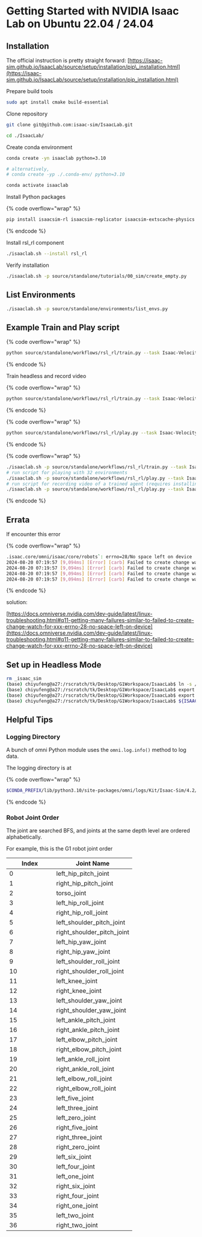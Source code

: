 # Getting Started with NVIDIA Isaac Lab on Ubuntu 22.04 / 24.04



## Installation

The official instruction is pretty straight forward: [https://isaac-sim.github.io/IsaacLab/source/setup/installation/pip\_installation.html](https://isaac-sim.github.io/IsaacLab/source/setup/installation/pip_installation.html)



Prepare build tools

```bash
sudo apt install cmake build-essential
```



Clone repository

```bash
git clone git@github.com:isaac-sim/IsaacLab.git
```

```bash
cd ./IsaacLab/
```



Create conda environment

```bash
conda create -yn isaaclab python=3.10

# alternatively,
# conda create -yp ./.conda-env/ python=3.10
```

```bash
conda activate isaaclab
```



Install Python packages

{% code overflow="wrap" %}
```bash
pip install isaacsim-rl isaacsim-replicator isaacsim-extscache-physics isaacsim-extscache-kit-sdk isaacsim-extscache-kit isaacsim-app --extra-index-url https://pypi.nvidia.com
```
{% endcode %}



Install rsl\_rl component

```bash
./isaaclab.sh --install rsl_rl
```



Verify installation

```bash
./isaaclab.sh -p source/standalone/tutorials/00_sim/create_empty.py
```



## List Environments

```bash
./isaaclab.sh -p source/standalone/environments/list_envs.py
```



## Example Train and Play script

{% code overflow="wrap" %}
```bash
python source/standalone/workflows/rsl_rl/train.py --task Isaac-Velocity-Flat-G1-v0 --run_name example_run
```
{% endcode %}

Train headless and record video

{% code overflow="wrap" %}
```bash
python source/standalone/workflows/rsl_rl/train.py --task Isaac-Velocity-Flat-G1-v0 --video --video_length 100 --video_interval 2000 --headless
```
{% endcode %}





{% code overflow="wrap" %}
```bash
python source/standalone/workflows/rsl_rl/play.py --task Isaac-Velocity-Flat-G1-v0 --num_envs 4
```
{% endcode %}



{% code overflow="wrap" %}
```bash
./isaaclab.sh -p source/standalone/workflows/rsl_rl/train.py --task Isaac-Reach-Franka-v0 --headless
# run script for playing with 32 environments
./isaaclab.sh -p source/standalone/workflows/rsl_rl/play.py --task Isaac-Reach-Franka-v0 --num_envs 32 --load_run run_folder_name --checkpoint model.pt
# run script for recording video of a trained agent (requires installing `ffmpeg`)
./isaaclab.sh -p source/standalone/workflows/rsl_rl/play.py --task Isaac-Reach-Franka-v0 --headless --video --video_length 200
```
{% endcode %}





## Errata

If encounter this error

{% code overflow="wrap" %}
```bash
.isaac.core/omni/isaac/core/robots`: errno=28/No space left on device
2024-08-20 07:19:57 [9,094ms] [Error] [carb] Failed to create change watch for `/home/tk/Desktop/IsaacLab/.conda-env/lib/python3.10/site-packages/isaacsim/exts/omni.isaac.core/omni/isaac/core/simulation_context`: errno=28/No space left on device
2024-08-20 07:19:57 [9,094ms] [Error] [carb] Failed to create change watch for `/home/tk/Desktop/IsaacLab/.conda-env/lib/python3.10/site-packages/isaacsim/exts/omni.isaac.core/omni/isaac/core/objects`: errno=28/No space left on device
2024-08-20 07:19:57 [9,094ms] [Error] [carb] Failed to create change watch for `/home/tk/Desktop/IsaacLab/.conda-env/lib/python3.10/site-packages/isaacsim/exts/omni.isaac.core/omni/isaac/core/scenes`: errno=28/No space left on device
2024-08-20 07:19:57 [9,094ms] [Error] [carb] Failed to create change watch for `/home/tk/Desktop/IsaacLab/.conda-env/lib/python3.10/site-packages/isaacsim/exts/omni.isaac.core/omni/isaac/core/world`: errno=28/No space left on device
```
{% endcode %}



solution:&#x20;

[https://docs.omniverse.nvidia.com/dev-guide/latest/linux-troubleshooting.html#q11-getting-many-failures-similar-to-failed-to-create-change-watch-for-xxx-errno-28-no-space-left-on-device](https://docs.omniverse.nvidia.com/dev-guide/latest/linux-troubleshooting.html#q11-getting-many-failures-similar-to-failed-to-create-change-watch-for-xxx-errno-28-no-space-left-on-device)



## Set up in Headless Mode



```bash
rm _isaac_sim
(base) chiyufeng@a27:/rscratch/tk/Desktop/G1Workspace/IsaacLab$ ln -s /rscratch/tk/Documents/isaac-sim-4.1.0 _isaac_sim
(base) chiyufeng@a27:/rscratch/tk/Desktop/G1Workspace/IsaacLab$ export ISAACSIM_PATH="/rscratch/tk/Documents/isaac-sim-4.1.0"
(base) chiyufeng@a27:/rscratch/tk/Desktop/G1Workspace/IsaacLab$ export ISAACSIM_PYTHON_EXE="${ISAACSIM_PATH}/python.sh"
(base) chiyufeng@a27:/rscratch/tk/Desktop/G1Workspace/IsaacLab$ ${ISAACSIM_PYTHON_EXE} -c "print('Isaac Sim configuration is now complete.')"
```







## Helpful Tips

### Logging Directory

A bunch of omni Python module uses the `omni.log.info()` method to log data.

The logging directory is at

{% code overflow="wrap" %}
```bash
$CONDA_PREFIX/lib/python3.10/site-packages/omni/logs/Kit/Isaac-Sim/4.2/
```
{% endcode %}



### Robot Joint Order

The joint are searched BFS, and joints at the same depth level are ordered alphabetically.

For example, this is the G1 robot joint order

<table><thead><tr><th width="109">Index</th><th>Joint Name</th></tr></thead><tbody><tr><td>0</td><td>left_hip_pitch_joint</td></tr><tr><td>1</td><td>right_hip_pitch_joint</td></tr><tr><td>2</td><td>torso_joint</td></tr><tr><td>3</td><td>left_hip_roll_joint</td></tr><tr><td>4</td><td>right_hip_roll_joint</td></tr><tr><td>5</td><td>left_shoulder_pitch_joint</td></tr><tr><td>6</td><td>right_shoulder_pitch_joint</td></tr><tr><td>7</td><td>left_hip_yaw_joint</td></tr><tr><td>8</td><td>right_hip_yaw_joint</td></tr><tr><td>9</td><td>left_shoulder_roll_joint</td></tr><tr><td>10</td><td>right_shoulder_roll_joint</td></tr><tr><td>11</td><td>left_knee_joint</td></tr><tr><td>12</td><td>right_knee_joint</td></tr><tr><td>13</td><td>left_shoulder_yaw_joint</td></tr><tr><td>14</td><td>right_shoulder_yaw_joint</td></tr><tr><td>15</td><td>left_ankle_pitch_joint</td></tr><tr><td>16</td><td>right_ankle_pitch_joint</td></tr><tr><td>17</td><td>left_elbow_pitch_joint</td></tr><tr><td>18</td><td>right_elbow_pitch_joint</td></tr><tr><td>19</td><td>left_ankle_roll_joint</td></tr><tr><td>20</td><td>right_ankle_roll_joint</td></tr><tr><td>21</td><td>left_elbow_roll_joint</td></tr><tr><td>22</td><td>right_elbow_roll_joint</td></tr><tr><td>23</td><td>left_five_joint</td></tr><tr><td>24</td><td>left_three_joint</td></tr><tr><td>25</td><td>left_zero_joint</td></tr><tr><td>26</td><td>right_five_joint</td></tr><tr><td>27</td><td>right_three_joint</td></tr><tr><td>28</td><td>right_zero_joint</td></tr><tr><td>29</td><td>left_six_joint</td></tr><tr><td>30</td><td>left_four_joint</td></tr><tr><td>31</td><td>left_one_joint</td></tr><tr><td>32</td><td>right_six_joint</td></tr><tr><td>33</td><td>right_four_joint</td></tr><tr><td>34</td><td>right_one_joint</td></tr><tr><td>35</td><td>left_two_joint</td></tr><tr><td>36</td><td>right_two_joint</td></tr></tbody></table>



